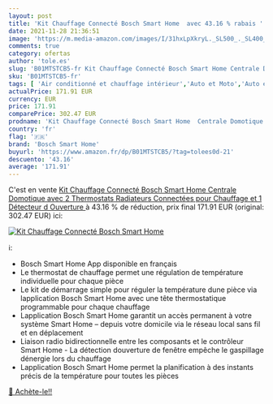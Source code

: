 ```yaml
---
layout: post
title: 'Kit Chauffage Connecté Bosch Smart Home  avec 43.16 % rabais '
date: 2021-11-28 21:36:51
image: 'https://m.media-amazon.com/images/I/31hxLpXkryL._SL500_._SL400_.jpg'
comments: true
category: ofertas
author: 'tole.es'
slug: 'B01MTSTCB5-fr Kit Chauffage Connecté Bosch Smart Home Centrale Domotique...'
sku: 'B01MTSTCB5-fr'
tags: [ 'Air conditionné et chauffage intérieur','Auto et Moto','Auto et moto','Kits de réparation et de rechargement','Moteurs et pièces de moteurs pour auto','Pièces détachées auto','Systèmes de chauffage et de refroidissement','bosch smart home', ]
actualPrice: 171.91 EUR
currency: EUR
price: 171.91
comparePrice: 302.47 EUR
prodname: 'Kit Chauffage Connecté Bosch Smart Home  Centrale Domotique avec 2 Thermostats Radiateurs Connectées pour Chauffage et 1 Détecteur d Ouverture '
country: 'fr'
flag: '🇫🇷'
brand: 'Bosch Smart Home'
buyurl: 'https://www.amazon.fr/dp/B01MTSTCB5/?tag=tolees0d-21'
descuento: '43.16'
average: '171.91'
---
```


C'est en vente [Kit Chauffage Connecté Bosch Smart Home  Centrale Domotique avec 2 Thermostats Radiateurs Connectées pour Chauffage et 1 Détecteur d Ouverture ](https://www.amazon.fr/dp/B01MTSTCB5/?tag=tolees0d-21)  à  43.16 % de réduction, prix final  171.91 EUR (original: 302.47 EUR) ici:

[![Kit Chauffage Connecté Bosch Smart Home ](https://m.media-amazon.com/images/I/31hxLpXkryL._SL500_._SL400_.jpg)](https://www.amazon.fr/dp/B01MTSTCB5/?tag=tolees0d-21)

ℹ️:

- Bosch Smart Home App disponible en français
- Le thermostat de chauffage permet une régulation de température individuelle pour chaque pièce
- Le kit de démarrage simple pour réguler la température dune pièce via lapplication Bosch Smart Home avec une tête thermostatique programmable pour chaque chauffage
- Lapplication Bosch Smart Home garantit un accès permanent à votre système Smart Home – depuis votre domicile via le réseau local sans fil et en déplacement
- Liaison radio bidirectionnelle entre les composants et le contrôleur Smart Home - La détection douverture de fenêtre empêche le gaspillage dénergie lors du chauffage
- Lapplication Bosch Smart Home permet la planification à des instants précis de la température pour toutes les pièces

[🛒 Achète-le!!](https://www.amazon.fr/dp/B01MTSTCB5/?tag=tolees0d-21)

